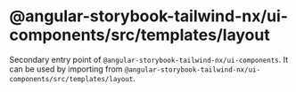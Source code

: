 # @angular-storybook-tailwind-nx/ui-components/src/templates/layout

Secondary entry point of `@angular-storybook-tailwind-nx/ui-components`. It can be used by importing from `@angular-storybook-tailwind-nx/ui-components/src/templates/layout`.
